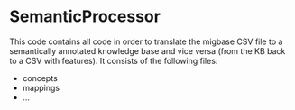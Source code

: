 # SemanticProcessor

This code contains all code in order to translate the migbase CSV file to a semantically annotated knowledge base and vice
versa (from the KB back to a CSV with features). It consists of the following files:

  * concepts
  * mappings
  * ...
